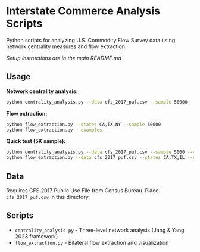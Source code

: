 # Interstate Commerce Analysis Scripts

Python scripts for analyzing U.S. Commodity Flow Survey data using network centrality measures and flow extraction.

*Setup instructions are in the main README.md*

## Usage

**Network centrality analysis:**
```bash
python centrality_analysis.py --data cfs_2017_puf.csv --sample 50000
```

**Flow extraction:**
```bash
python flow_extraction.py --states CA,TX,NY --sample 50000
python flow_extraction.py --examples
```

**Quick test (5K sample):**
```bash
python centrality_analysis.py --data cfs_2017_puf.csv --sample 5000 --visualize
python flow_extraction.py --data cfs_2017_puf.csv --states CA,TX,IL --sample 5000 --visualize
```

## Data

Requires CFS 2017 Public Use File from Census Bureau. Place `cfs_2017_puf.csv` in this directory.

## Scripts

- `centrality_analysis.py` - Three-level network analysis (Jang & Yang 2023 framework)
- `flow_extraction.py` - Bilateral flow extraction and visualization